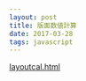 ```yaml
---
layout: post
title: 版面数値計算
date: 2017-03-28
tags: javascript
---
```



[layoutcal.html]({{baseurl}}/assets/layoutcal.html)
